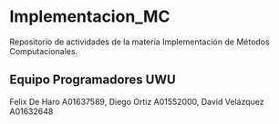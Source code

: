 # Implementacion_MC
Repositorio de actividades de la materia Implementación de Métodos Computacionales.  
## Equipo Programadores UWU

  Felix De Haro A01637589,
   Diego Ortiz A01552000, 
   David Velázquez A01632648
  
